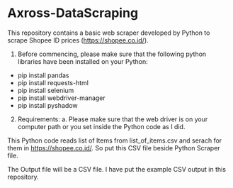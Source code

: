 # Axross-DataScraping


This repository contains a basic web scraper developed by Python to scrape Shopee ID prices (https://shopee.co.id/).

1. Before commencing, please make sure that the following python libraries have been installed on your Python:
- pip install pandas
- pip install requests-html
- pip install selenium
- pip install webdriver-manager
- pip install pyshadow

2. Requirements:
a. Please make sure that the web driver is on your computer path or you set inside the Python code as I did.

This Python code reads list of Items from list_of_items.csv and serach for them in https://shopee.co.id/. So put this CSV file beside Python Scraper file.

The Output file will be a CSV file. I have put the example CSV output in this repository.




